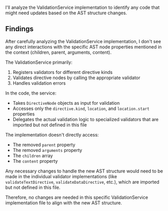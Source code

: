 I'll analyze the ValidationService implementation to identify any code that might need updates based on the AST structure changes.

## Findings

After carefully analyzing the ValidationService implementation, I don't see any direct interactions with the specific AST node properties mentioned in the context (children, parent, arguments, content).

The ValidationService primarily:
1. Registers validators for different directive kinds
2. Validates directive nodes by calling the appropriate validator
3. Handles validation errors

In the code, the service:
- Takes `DirectiveNode` objects as input for validation
- Accesses only the `directive.kind`, `location`, and `location.start` properties
- Delegates the actual validation logic to specialized validators that are imported but not defined in this file

The implementation doesn't directly access:
- The removed `parent` property
- The removed `arguments` property
- The `children` array
- The `content` property

Any necessary changes to handle the new AST structure would need to be made in the individual validator implementations (like `validateTextDirective`, `validateDataDirective`, etc.), which are imported but not defined in this file.

Therefore, no changes are needed in this specific ValidationService implementation file to align with the new AST structure.
